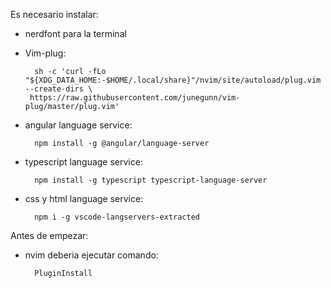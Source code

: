 Es necesario instalar:

- nerdfont para la terminal
- Vim-plug:

		sh -c 'curl -fLo "${XDG_DATA_HOME:-$HOME/.local/share}"/nvim/site/autoload/plug.vim --create-dirs \
       https://raw.githubusercontent.com/junegunn/vim-plug/master/plug.vim'
- angular language service:

		npm install -g @angular/language-server
- typescript language service:

		npm install -g typescript typescript-language-server
- css y html language service:

		npm i -g vscode-langservers-extracted
Antes de empezar:

- nvim deberia ejecutar comando:
	
		PluginInstall
